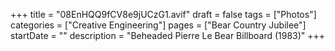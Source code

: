+++
title = "08EnHQQ9fCV8e9jUCzG1.avif"
draft = false
tags = ["Photos"]
categories = ["Creative Engineering"]
pages = ["Bear Country Jubilee"]
startDate = ""
description = "Beheaded Pierre Le Bear Billboard (1983)"
+++

